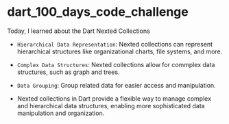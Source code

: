 # dart_100_days_code_challenge

Today, I learned about the Dart Nexted Collections

- `Hierarchical Data Representation`: Nexted collections can represent hierarchical structures like organizational charts, file systems, and more.

- `Complex Data Structures`: Nexted collections allow for commplex data structures, such as graph and trees.

- `Data Grouping`: Group related data for easier access and manipulation.

- Nexted collections in Dart provide a flexible way to manage complex and hierarchical data structures, enabling more sophisticated data manipulation and organization.